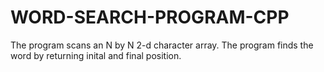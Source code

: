 # WORD-SEARCH-PROGRAM-CPP
The program scans an N by N 2-d character array.
The program finds the word by returning inital and final position.
